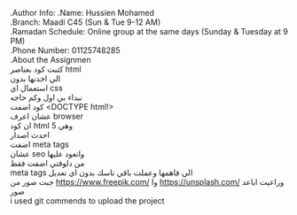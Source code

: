 
.Author Info:
.Name: Hussien Mohamed<br/>
.Branch: Maadi C45 (Sun & Tue 9-12 AM)<br/>
.Ramadan Schedule: Online group at the same days (Sunday & Tuesday at 9 PM)<br/>
.Phone Number: 01125748285<br/>
.About the Assignmen<br/>
                                                                                                                                                                                           كتبت كود بعناصر html <br/> الي اخدنها بدون <br/>
                                                                                                                                                                                           استعمال اي css  <br/>
                                                                                                                                                                                           نبداء بي اول وكم حاجه<br/>
                                                                                                                                                                                           كود اضفت <DOCTYPE html!><br/>
                                                                                                                                                                                   عشان اعرف browser <br/>ان كود html 5  وهي </br>
                                                                                                                                                                                         احدث اصدار </br>
                                                                                                                                                                                        اضفت meta tags <br/> عشان seo  واتعود عليها
                                                                                                                                                                                       <br/>من دلوقتي اضفت فقط <br/>meta tags الي فاهمها
                                                                                                                                                                                        وعملت باقي تاسك بدون اي تعديل </br>
                                                                                                                                                                                    جبت صور من https://www.freepik.com/
                                                                                                                                                                                       وا https://unsplash.com/
                                                                                                                                                                                           وراعيت اباعد صور </br>
                        i used git commends to upload the project
